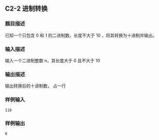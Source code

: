 ## C2-2 进制转换


### 题目描述

已知一个只包含 0 和 1 的二进制数，长度不大于 10 ，将其转换为十进制并输出。

### 输入描述

输入一个二进制整数 n，其长度大于 0 且不大于 10

### 输出描述

输出转换后的十进制数， 占一行

### 样例输入

```
110
```

### 样例输出

```
6
```